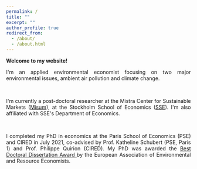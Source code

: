 ```yaml
---
permalink: /
title: ""
excerpt: ""
author_profile: true
redirect_from: 
  - /about/
  - /about.html
---
```

__Welcome to my website!__



<p align="justify">I'm an applied environmental economist focusing on two major environmental issues, ambient air pollution and climate change.</p>
<br />
<p align="justify">I'm currently a post-doctoral researcher at the Mistra Center for Sustainable Markets (<a href="https://www.hhs.se/en/research/institutes/misum-startpage/">Misum</a>), at the Stockholm School of Economics (<a href="https://www.hhs.se/en/research/departments/de/">SSE</a>). I'm also affiliated with SSE's Department of Economics.</p>
<br />
<p align="justify">I completed my PhD in economics at the Paris School of Economics (PSE) and CIRED in July 2021, co-advised by Prof. Katheline Schubert (PSE, Paris 1) and Prof. Philippe Quirion (CIRED). My PhD was awarded the <a href="https://www.eaere.org/best-european-doctoral-dissertation-award/">Best Doctoral Dissertation Award </a> by the European Association of Environmental and Resource Economists.</p>

